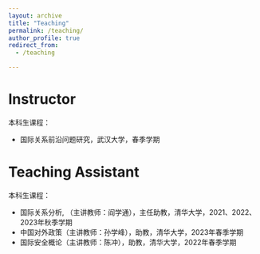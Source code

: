 ```yaml
---
layout: archive
title: "Teaching"
permalink: /teaching/
author_profile: true
redirect_from:
  - /teaching

---
```


Instructor
======

本科生课程：

* 国际关系前沿问题研究，武汉大学，春季学期
  


Teaching Assistant
=====

本科生课程：

* 国际关系分析, （主讲教师：阎学通），主任助教，清华大学，2021、2022、2023年秋季学期
* 中国对外政策（主讲教师：孙学峰），助教，清华大学，2023年春季学期
* 国际安全概论（主讲教师：陈冲），助教，清华大学，2022年春季学期
